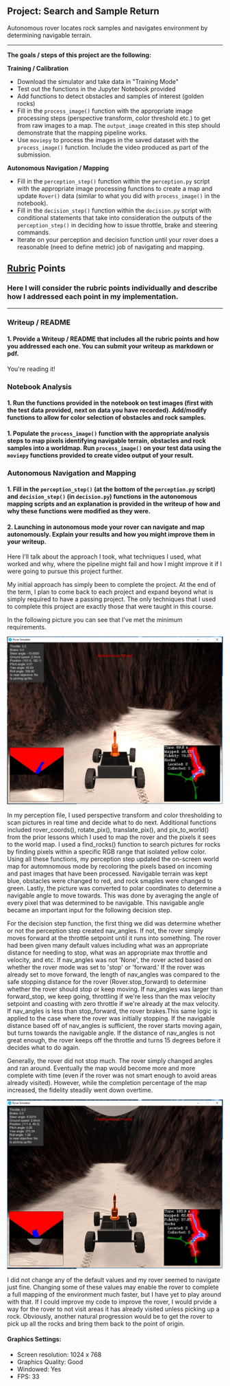 ## Project: Search and Sample Return
Autonomous rover locates rock samples and navigates environment by determining navigable terrain.

---


**The goals / steps of this project are the following:**  

**Training / Calibration**  

* Download the simulator and take data in "Training Mode"
* Test out the functions in the Jupyter Notebook provided
* Add functions to detect obstacles and samples of interest (golden rocks)
* Fill in the `process_image()` function with the appropriate image processing steps (perspective transform, color threshold etc.) to get from raw images to a map.  The `output_image` created in this step should demonstrate that the mapping pipeline works.
* Use `moviepy` to process the images in the saved dataset with the `process_image()` function.  Include the video produced as part of the submission.

**Autonomous Navigation / Mapping**

* Fill in the `perception_step()` function within the `perception.py` script with the appropriate image processing functions to create a map and update `Rover()` data (similar to what you did with `process_image()` in the notebook). 
* Fill in the `decision_step()` function within the `decision.py` script with conditional statements that take into consideration the outputs of the `perception_step()` in deciding how to issue throttle, brake and steering commands. 
* Iterate on your perception and decision function until your rover does a reasonable (need to define metric) job of navigating and mapping.  

## [Rubric](https://review.udacity.com/#!/rubrics/916/view) Points
### Here I will consider the rubric points individually and describe how I addressed each point in my implementation.  

---
### Writeup / README

#### 1. Provide a Writeup / README that includes all the rubric points and how you addressed each one.  You can submit your writeup as markdown or pdf.  

You're reading it!

### Notebook Analysis
#### 1. Run the functions provided in the notebook on test images (first with the test data provided, next on data you have recorded). Add/modify functions to allow for color selection of obstacles and rock samples.


#### 1. Populate the `process_image()` function with the appropriate analysis steps to map pixels identifying navigable terrain, obstacles and rock samples into a worldmap.  Run `process_image()` on your test data using the `moviepy` functions provided to create video output of your result.  

### Autonomous Navigation and Mapping

[//]: # (Image References)

[image1]: ./rover%20image%201.PNG
[image2]: ./rover%20image%202.PNG
 

#### 1. Fill in the `perception_step()` (at the bottom of the `perception.py` script) and `decision_step()` (in `decision.py`) functions in the autonomous mapping scripts and an explanation is provided in the writeup of how and why these functions were modified as they were.


#### 2. Launching in autonomous mode your rover can navigate and map autonomously.  Explain your results and how you might improve them in your writeup.  

Here I'll talk about the approach I took, what techniques I used, what worked and why, where the pipeline might fail and how I might improve it if I were going to pursue this project further.

My initial approach has simply been to complete the project. At the end of the term, I plan to come back to each project and expand beyond what is simply required to have a passing project. The only techniques that I used to complete this project are exactly those that were taught in this course. 

In the following picture you can see that I've met the minimum requirements.

![alt text][image1]

In my perception file, I used perspective transform and color thresholding to scan pictures in real time and decide what to do next. Additional functions included rover_coords(), rotate_pix(), translate_pix(), and pix_to_world() from the prior lessons which I used to map the rover and the pixels it sees to the world map. I used a find_rocks() function to search pictures for rocks by finding pixels within a specific RGB range that isolated yellow color. Using all these functions, my perception step updated the on-screen world map for automnomous mode by recoloring the pixels based on incoming and past images that have been processed. Navigable terrain was kept blue, obstacles were changed to red, and rock smaples were changed to green. Lastly, the picture was converted to polar coordinates to determine a navigable angle to move towards. This was done by averaging the angle of every pixel that was determined to be navigable. This navigable angle became an important input for the following decision step.

For the decision step function, the first thing we did was determine whether or not the perception step created nav_angles. If not, the rover simply moves forward at the throttle setpoint until it runs into something. The rover had been given many default values including what was an appropriate distance for needing to stop, what was an appropriate max throttle and velocity, and etc. If nav_angles was not 'None', the rover acted based on whether the rover mode was set to 'stop' or 'forward.' If the rover was already set to move forward, the length of nav_angles was compared to the safe stopping distance for the rover (Rover.stop_forward) to determine whether the rover should stop or keep moving. If nav_angles was larger than forward_stop, we keep going, throttling if we're less than the max velocity setpoint and coasting with zero throttle if we're already at the max velocity. If nav_angles is less than stop_forward, the rover brakes.This same logic is applied to the case where the rover was initially stopping. If the navigable distance based off of nav_angles is sufficient, the rover starts moving again, but turns towards the navigable angle. If the distance of nav_angles is not great enough, the rover keeps off the throttle and turns 15 degrees before it decides what to do again.

Generally, the rover did not stop much. The rover simply changed angles and ran around. Eventually the map would become more and more complete with time (even if the rover was not smart enough to avoid areas already visited). However, while the completion percentage of the map increased, the fidelity steadily went down overtime.

![alt text][image2]

I did not change any of the default values and my rover seemed to navigate just fine. Changing some of these values may enable the rover to complete a full mapping of the environment much faster, but I have yet to play around with that. If I could improve my code to improve the rover, I would prvide a way for the rover to not visit areas it has already visited unless picking up a rock. Obviously,  another natural progression would be to get the rover to pick up all the rocks and bring them back to the point of origin.
 
#### Graphics Settings: 
* Screen resolution: 1024 x 768
* Graphics Quality: Good
* Windowed: Yes
* FPS: 33
